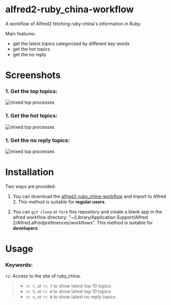 alfred2-ruby_china-workflow
======================

A workflow of Alfred2 fetching ruby-china's information in Ruby.

Main features:

- get the latest topics categorized by different key words
- get the hot topics
- get the no reply

Screenshots
======================

### 1. Get the top topics:

![mixed top processes](https://raw.github.com/KgTong/alfred2-ruby_china-workflow/master/screenshots/topics.png)

### 1. Get the hot topics:

![mixed top processes](https://raw.github.com/KgTong/alfred2-ruby_china-workflow/master/screenshots/hot_topics.png)

### 1. Get the no reply topics:

![mixed top processes](https://raw.github.com/KgTong/alfred2-ruby_china-workflow/master/screenshots/no_reply.png)



Installation
======================

Two ways are provided:

1. You can download the [alfred2-ruby_china-workflow](https://github.com/KgTong/alfred2-ruby_china-workflow/blob/master/ruby-china.alfredworkflow) and import to Alfred 2. This method is suitable for **regular users**.

2. You can `git clone` or `fork` this repository and create a blank app in the alfred workflow directory: "~/Library/Application Support/Alfred 2/Alfred.alfredpreferences/workflows". This method is suitable for **developers**.

Usage
======================

### Keywords:

`rc`: Access to the site of ruby_china.

>   - `rc t`, or `rc T` to show latest top 10 topics 
>   - `rc h`, or `rc H` to show latest top 10 topics
>   - `rc n`, or `rc N` to show latest no reply topics